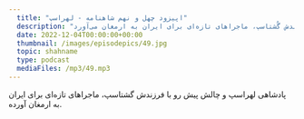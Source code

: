 ```yaml
---
  title: "اپیزود چهل و نهم شاهنامه - لهراسپ"
  description: "پادشاهی لهراسپ و چالش پیش رو با فرزندش گُشتاسپ، ماجراهای تازه‌ای برای ایران به ارمغان می‌آورد"
  date: 2022-12-04T00:00:00+00:00
  thumbnail: /images/episodepics/49.jpg
  topic: shahname
  type: podcast
  mediaFiles: /mp3/49.mp3
---
```

پادشاهی لهراسپ و چالش پیش رو با فرزندش گشتاسپ، ماجراهای تازه‌ای
برای ایران به ارمغان آورده.
